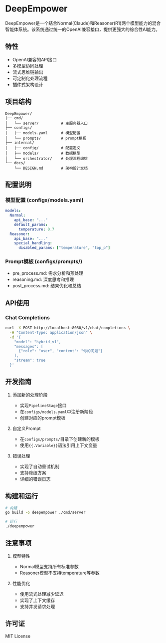 # DeepEmpower

DeepEmpower是一个结合Normal(Claude)和Reasoner(R1)两个模型能力的混合智能体系统。该系统通过统一的OpenAI兼容接口，提供更强大的综合性AI能力。

## 特性

- OpenAI兼容的API接口
- 多模型协同处理
- 流式思维链输出
- 可定制化处理流程
- 插件式架构设计

## 项目结构

```
DeepEmpower/
├── cmd/
│   └── server/          # 主服务器入口
├── configs/
│   ├── models.yaml      # 模型配置
│   └── prompts/         # prompt模板
├── internal/
│   ├── config/          # 配置定义
│   ├── models/          # 数据模型
│   └── orchestrator/    # 处理流程编排
└── docs/
    └── DESIGN.md        # 架构设计文档
```

## 配置说明

### 模型配置 (configs/models.yaml)
```yaml
models:
  Normal:
    api_base: "..."
    default_params:
      temperature: 0.7
  Reasoner:
    api_base: "..."
    special_handling:
      disabled_params: ["temperature", "top_p"]
```

### Prompt模板 (configs/prompts/)
- pre_process.md: 需求分析和预处理
- reasoning.md: 深度思考和推理
- post_process.md: 结果优化和总结

## API使用

### Chat Completions
```bash
curl -X POST http://localhost:8080/v1/chat/completions \
  -H "Content-Type: application/json" \
  -d '{
    "model": "hybrid_v1",
    "messages": [
      {"role": "user", "content": "你的问题"}
    ],
    "stream": true
  }'
```

## 开发指南

1. 添加新的处理阶段
   - 实现`PipelineStage`接口
   - 在`configs/models.yaml`中注册新阶段
   - 创建对应的prompt模板

2. 自定义Prompt
   - 在`configs/prompts/`目录下创建新的模板
   - 使用`{{.Variable}}`语法引用上下文变量

3. 错误处理
   - 实现了自动重试机制
   - 支持降级方案
   - 详细的错误日志

## 构建和运行

```bash
# 构建
go build -o deepempower ./cmd/server

# 运行
./deepempower
```

## 注意事项

1. 模型特性
   - Normal模型支持所有标准参数
   - Reasoner模型不支持temperature等参数

2. 性能优化
   - 使用流式处理减少延迟
   - 实现了上下文缓存
   - 支持并发请求处理

## 许可证

MIT License
